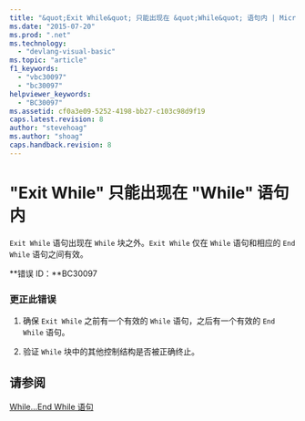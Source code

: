 ```yaml
---
title: "&quot;Exit While&quot; 只能出现在 &quot;While&quot; 语句内 | Microsoft Docs"
ms.date: "2015-07-20"
ms.prod: ".net"
ms.technology: 
  - "devlang-visual-basic"
ms.topic: "article"
f1_keywords: 
  - "vbc30097"
  - "bc30097"
helpviewer_keywords: 
  - "BC30097"
ms.assetid: cf0a3e09-5252-4198-bb27-c103c98d9f19
caps.latest.revision: 8
author: "stevehoag"
ms.author: "shoag"
caps.handback.revision: 8
---
```

# &quot;Exit While&quot; 只能出现在 &quot;While&quot; 语句内
`Exit While` 语句出现在 `While` 块之外。`Exit While` 仅在 `While` 语句和相应的 `End While` 语句之间有效。  
  
 **错误 ID：**BC30097  
  
### 更正此错误  
  
1.  确保 `Exit While` 之前有一个有效的 `While` 语句，之后有一个有效的 `End While` 语句。  
  
2.  验证 `While` 块中的其他控制结构是否被正确终止。  
  
## 请参阅  
 [While...End While 语句](../../visual-basic/language-reference/statements/while-end-while-statement.md)